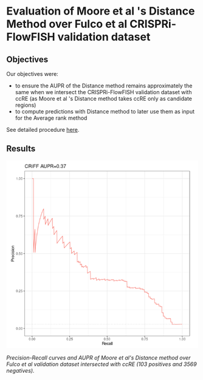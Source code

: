 # Evaluation of Moore et al 's Distance Method over Fulco et al CRISPRi-FlowFISH validation dataset

## Objectives

Our objectives were:

* to ensure the AUPR of the Distance method remains approximately the same when we intersect the CRISPRi-FlowFISH validation dataset with ccRE (as Moore et al 's Distance method takes ccRE only as candidate regions)
* to compute predictions with Distance method to later use them as input for the Average rank method

See detailed procedure [here](distance_over_fulco_et_al_crispri.html).

## Results

![Image: Precision-Recall curves and AUPR of Moore et al's Distance method over Fulco et al validation dataset intersected with ccRE](precision_recall_Moore_distance_over_Fulco_validation_dataset.png)

*Precision-Recall curves and AUPR of Moore et al's Distance method over Fulco et al validation dataset intersected with ccRE (103 positives and 3569 negatives).*
